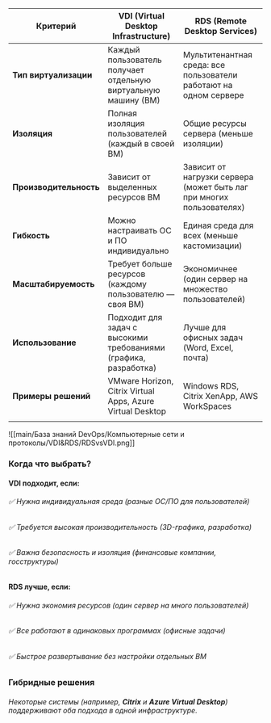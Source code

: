 
| **Критерий**           | **VDI (Virtual Desktop Infrastructure)**                         | **RDS (Remote Desktop Services)**                                     |
| ---------------------- | ---------------------------------------------------------------- | --------------------------------------------------------------------- |
| **Тип виртуализации**  | Каждый пользователь получает отдельную виртуальную машину (ВМ)   | Мультитенантная среда: все пользователи работают на одном сервере     |
| **Изоляция**           | Полная изоляция пользователей (каждый в своей ВМ)                | Общие ресурсы сервера (меньше изоляции)                               |
| **Производительность** | Зависит от выделенных ресурсов ВМ                                | Зависит от нагрузки сервера (может быть лаг при многих пользователях) |
| **Гибкость**           | Можно настраивать ОС и ПО индивидуально                          | Единая среда для всех (меньше кастомизации)                           |
| **Масштабируемость**   | Требует больше ресурсов (каждому пользователю — своя ВМ)         | Экономичнее (один сервер на множество пользователей)                  |
| **Использование**      | Подходит для задач с высокими требованиями (графика, разработка) | Лучше для офисных задач (Word, Excel, почта)                          |
| **Примеры решений**    | VMware Horizon, Citrix Virtual Apps, Azure Virtual Desktop       | Windows RDS, Citrix XenApp, AWS WorkSpaces                            |
|                        |                                                                  |                                                                       |


![[main/База знаний DevOps/Компьютерные сети и протоколы/VDI&RDS/RDSvsVDI.png]]
### **Когда что выбрать?**

#### **VDI подходит, если:**

###### ✅ Нужна индивидуальная среда (разные ОС/ПО для пользователей)  
###### ✅ Требуется высокая производительность (3D-графика, разработка)  
###### ✅ Важна безопасность и изоляция (финансовые компании, госструктуры)

#### **RDS лучше, если:**

###### ✅ Нужна экономия ресурсов (один сервер на много пользователей)  
###### ✅ Все работают в одинаковых программах (офисные задачи)  
###### ✅ Быстрое развертывание без настройки отдельных ВМ

### **Гибридные решения**

###### Некоторые системы (например, **Citrix** и **Azure Virtual Desktop**) поддерживают оба подхода в одной инфраструктуре.
